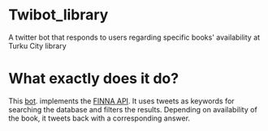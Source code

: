 # Twibot_library
A twitter bot that responds to users regarding specific books' availability at Turku City library
# What exactly does it do?
This [bot](https://twitter.com/turkulib). implements the [FINNA API](https://api.finna.fi/swagger-ui/?url=%2Fapi%2Fv1%3Fswagger). It uses tweets as keywords for searching the database and filters the results. Depending on availability of the book, it tweets back with a corresponding answer.


